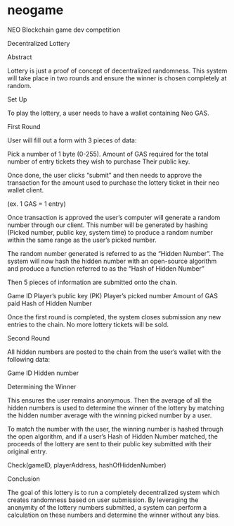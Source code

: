# neogame
NEO Blockchain game dev competition

Decentralized Lottery

Abstract

Lottery is just a proof of concept of decentralized randomness. This system will take place in two rounds and ensure the winner is chosen completely at random. 

Set Up

To play the lottery, a user needs to have a wallet containing Neo GAS.

First Round

User will fill out a form with 3 pieces of data:

Pick a number of 1 byte (0-255).
Amount of GAS required for the total number of entry tickets they wish to purchase
Their public key.

Once done, the user clicks “submit” and then needs to approve the transaction for the amount used to purchase the lottery ticket in their neo wallet client. 

(ex. 1 GAS = 1 entry)

Once transaction is approved the user’s computer will generate a random number through our client. This number will be generated by hashing (Picked number, public key, system time) to produce a random number within the same range as the user’s picked number. 

The random number generated is referred to as the “Hidden Number”. The system will now hash the hidden number with an open-source algorithm and produce a function referred to as the “Hash of Hidden Number”

Then 5 pieces of information are submitted onto the chain. 

Game ID
Player’s public key (PK)
Player’s picked number
Amount of GAS paid
Hash of Hidden Number

Once the first round is completed, the system closes submission any new entries to the chain. No more lottery tickets will be sold. 

Second Round

All hidden numbers are posted to the chain from the user’s wallet with the following data:

Game ID
Hidden number

Determining the Winner

This ensures the user remains anonymous. Then the average of all the hidden numbers is used to determine the winner of the lottery by matching the hidden number average with the winning picked number by a user.

To match the number with the user, the winning number is hashed through the open algorithm, and if a user’s  Hash of Hidden Number matched, the proceeds of the lottery are sent to their public key submitted with their original entry. 

Check(gameID, playerAddress, hashOfHiddenNumber)

Conclusion

The goal of this lottery is to run a completely decentralized system which creates randomness based on user submission. By leveraging the anonymity of the lottery numbers submitted, a system can perform a calculation on these numbers and determine the winner without any bias. 


